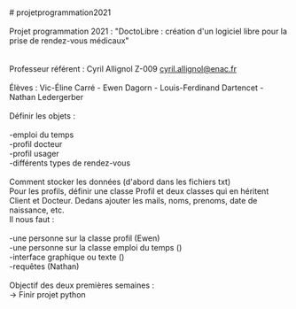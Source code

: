 <br/> # projetprogrammation2021
<br/> 
<br/> Projet programmation 2021 : "DoctoLibre : création d'un logiciel libre pour la prise de rendez-vous médicaux"
<br/> 
<br/> 
<br/> Professeur référent : Cyril Allignol                         Z-009           cyril.allignol@enac.fr
<br/> 
<br/> Élèves : Vic-Éline Carré - Ewen Dagorn - Louis-Ferdinand Dartencet - Nathan Ledergerber
<br/> 
<br/> Définir les objets :
<br/> 
<br/> -emploi du temps 
<br/> -profil docteur
<br/> -profil usager
<br/> -différents types de rendez-vous
<br/> 
<br/> Comment stocker les données (d'abord dans les fichiers txt)
<br/> Pour les profils, définir une classe Profil et deux classes qui en héritent Client et Docteur. Dedans ajouter les mails, noms, prenoms, date de naissance, etc.
<br/> Il nous faut : 
<br/> 
<br/> -une personne sur la classe profil (Ewen)
<br/> -une personne sur la classe emploi du temps ()
<br/> -interface graphique ou texte ()
<br/> -requêtes (Nathan)
<br/> 
<br/> Objectif des deux premières semaines :
<br/> -> Finir projet python
